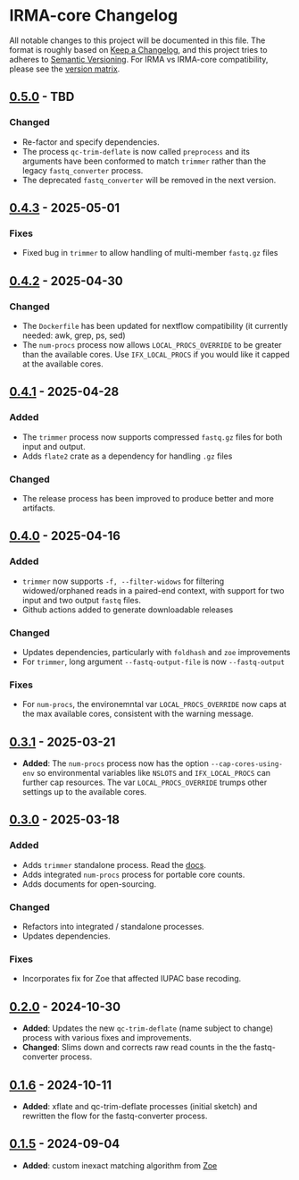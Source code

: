 # IRMA-core Changelog

All notable changes to this project will be documented in this file. The format
is roughly based on [Keep a Changelog], and this project tries to adheres to
[Semantic Versioning]. For IRMA vs IRMA-core compatibility, please see the
[version matrix](VERSION_MATRIX.md).

## [0.5.0] - TBD

### Changed

- Re-factor and specify dependencies.
- The process `qc-trim-deflate` is now called `preprocess` and its arguments
  have been conformed to match `trimmer` rather than the legacy
  `fastq_converter` process.
- The deprecated `fastq_converter` will be removed in the next version.

## [0.4.3] - 2025-05-01

### Fixes

- Fixed bug in `trimmer` to allow handling of multi-member `fastq.gz` files

## [0.4.2] - 2025-04-30

### Changed

- The `Dockerfile` has been updated for nextflow compatibility (it currently
  needed: awk, grep, ps, sed)
- The `num-procs` process now allows `LOCAL_PROCS_OVERRIDE` to be greater than
  the available cores. Use `IFX_LOCAL_PROCS` if you would like it capped at the
  available cores.

## [0.4.1] - 2025-04-28

### Added

- The `trimmer` process now supports compressed `fastq.gz` files for both input and output.
- Adds `flate2` crate as a dependency for handling `.gz` files

### Changed

- The release process has been improved to produce better and more artifacts.

## [0.4.0] - 2025-04-16

### Added

- `trimmer` now supports `-f, --filter-widows` for filtering widowed/orphaned reads in a paired-end context, with support for two input and two output `fastq` files.
- Github actions added to generate downloadable releases

### Changed

- Updates dependencies, particularly with `foldhash` and `zoe` improvements
- For `trimmer`, long argument `--fastq-output-file` is now `--fastq-output`

### Fixes

- For `num-procs`, the environemntal var `LOCAL_PROCS_OVERRIDE` now caps at the
  max available cores, consistent with the warning message.

## [0.3.1] - 2025-03-21

- **Added**: The `num-procs` process now has the option `--cap-cores-using-env`
  so environmental variables like `NSLOTS` and `IFX_LOCAL_PROCS` can further cap
  resources. The var `LOCAL_PROCS_OVERRIDE` trumps other settings up to the
  available cores.

## [0.3.0] - 2025-03-18

### Added

- Adds `trimmer` standalone process. Read the [docs](docs/TRIMMER.md).
- Adds integrated `num-procs` process for portable core counts.
- Adds documents for open-sourcing.

### Changed

- Refactors into integrated / standalone processes.
- Updates dependencies.

### Fixes

- Incorporates fix for Zoe that affected IUPAC base recoding.

## [0.2.0] - 2024-10-30

- **Added**: Updates the new `qc-trim-deflate` (name subject to change) process with various fixes and improvements.
- **Changed**: Slims down and corrects raw read counts in the the fastq-converter process.

## [0.1.6] - 2024-10-11

- **Added**: xflate and qc-trim-deflate processes (initial sketch) and rewritten the flow for the fastq-converter process.

## [0.1.5] - 2024-09-04

- **Added**: custom inexact matching algorithm from [Zoe]

<!-- Versions -->
[0.5.0]: https://github.com/CDCgov/irma-core/compare/v0.4.3...v0.5.0
[0.4.3]: https://github.com/CDCgov/irma-core/compare/v0.4.2...v0.4.3
[0.4.2]: https://github.com/CDCgov/irma-core/compare/v0.4.1...v0.4.2
[0.4.1]: https://github.com/CDCgov/irma-core/compare/v0.4.0...v0.4.1
[0.4.0]: https://github.com/CDCgov/irma-core/compare/v0.3.1...v0.4.0
[0.3.1]: https://github.com/CDCgov/irma-core/compare/v0.3.0...v0.3.1
[0.3.0]: https://github.com/CDCgov/irma-core/compare/v0.2.0...v0.3.0
[0.2.0]: https://github.com/CDCgov/irma-core/compare/v0.1.6...v0.2.0
[0.1.6]: https://github.com/CDCgov/irma-core/compare/v0.1.5...v0.1.6
[0.1.5]: https://github.com/CDCgov/irma-core/compare/IRMA@v1.1.5...v0.1.5

<!-- Links -->
[keep a changelog]: https://keepachangelog.com/en/1.0.0/
[semantic versioning]: https://semver.org/spec/v2.0.0.html
[Zoe]: https://github.com/CDCgov/zoe

